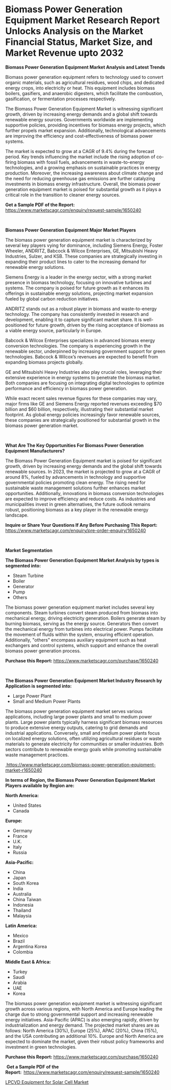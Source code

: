<p><h1>Biomass Power Generation Equipment Market Research Report Unlocks Analysis on the Market Financial Status, Market Size, and Market Revenue upto 2032</h1></p><p><strong>Biomass Power Generation Equipment Market Analysis and Latest Trends</strong></p>
<p><p>Biomass power generation equipment refers to technology used to convert organic materials, such as agricultural residues, wood chips, and dedicated energy crops, into electricity or heat. This equipment includes biomass boilers, gasifiers, and anaerobic digesters, which facilitate the combustion, gasification, or fermentation processes respectively.</p><p>The Biomass Power Generation Equipment Market is witnessing significant growth, driven by increasing energy demands and a global shift towards renewable energy sources. Governments worldwide are implementing supportive policies, providing incentives for biomass energy projects, which further propels market expansion. Additionally, technological advancements are improving the efficiency and cost-effectiveness of biomass power systems.</p><p>The market is expected to grow at a CAGR of 9.4% during the forecast period. Key trends influencing the market include the rising adoption of co-firing biomass with fossil fuels, advancements in waste-to-energy technologies, and a growing emphasis on sustainable practices in energy production. Moreover, the increasing awareness about climate change and the need for reducing greenhouse gas emissions are further catalyzing investments in biomass energy infrastructure. Overall, the biomass power generation equipment market is poised for substantial growth as it plays a critical role in the transition to cleaner energy sources.</p></p>
<p><strong>Get a Sample PDF of the Report:&nbsp;</strong> <a href="https://www.marketscagr.com/enquiry/request-sample/1650240?utm_campaign=3308&utm_medium=2&utm_source=Github&utm_content=ia&utm_term=23032025&utm_id=biomass-power-generation-equipment">https://www.marketscagr.com/enquiry/request-sample/1650240</a></p>
<p>&nbsp;</p>
<p><strong>Biomass Power Generation Equipment Major Market Players</strong></p>
<p><p>The biomass power generation equipment market is characterized by several key players vying for dominance, including Siemens Energy, Foster Wheeler, ANDRITZ, Babcock & Wilcox Enterprises, GE, Mitsubishi Heavy Industries, Sulzer, and KSB. These companies are strategically investing in expanding their product lines to cater to the increasing demand for renewable energy solutions.</p><p>Siemens Energy is a leader in the energy sector, with a strong market presence in biomass technology, focusing on innovative turbines and systems. The company is poised for future growth as it enhances its offerings in sustainable energy solutions, projecting market expansion fueled by global carbon reduction initiatives.</p><p>ANDRITZ stands out as a robust player in biomass and waste-to-energy technology. The company has consistently invested in research and development, enabling it to capture significant market share. It is well-positioned for future growth, driven by the rising acceptance of biomass as a viable energy source, particularly in Europe.</p><p>Babcock & Wilcox Enterprises specializes in advanced biomass energy conversion technologies. The company is experiencing growth in the renewable sector, underpinned by increasing government support for green technologies. Babcock & Wilcox’s revenues are expected to benefit from expanding biomass projects globally.</p><p>GE and Mitsubishi Heavy Industries also play crucial roles, leveraging their extensive experience in energy systems to penetrate the biomass market. Both companies are focusing on integrating digital technologies to optimize performance and efficiency in biomass power generation.</p><p>While exact recent sales revenue figures for these companies may vary, major firms like GE and Siemens Energy reported revenues exceeding $70 billion and $60 billion, respectively, illustrating their substantial market footprint. As global energy policies increasingly favor renewable sources, these companies are strategically positioned for substantial growth in the biomass power generation market.</p></p>
<p>&nbsp;</p>
<p><strong>What Are The Key Opportunities For Biomass Power Generation Equipment Manufacturers?</strong></p>
<p><p>The Biomass Power Generation Equipment market is poised for significant growth, driven by increasing energy demands and the global shift towards renewable sources.  In 2023, the market is projected to grow at a CAGR of around 8%, fueled by advancements in technology and supportive governmental policies promoting clean energy. The rising need for sustainable waste management solutions further enhances market opportunities. Additionally, innovations in biomass conversion technologies are expected to improve efficiency and reduce costs. As industries and municipalities invest in green alternatives, the future outlook remains robust, positioning biomass as a key player in the renewable energy landscape.</p></p>
<p><strong>Inquire or Share Your Questions If Any Before Purchasing This Report:</strong> <a href="https://www.marketscagr.com/enquiry/pre-order-enquiry/1650240?utm_campaign=3308&utm_medium=2&utm_source=Github&utm_content=ia&utm_term=23032025&utm_id=biomass-power-generation-equipment">https://www.marketscagr.com/enquiry/pre-order-enquiry/1650240</a></p>
<p>&nbsp;</p>
<p><strong>Market Segmentation</strong></p>
<p><strong>The Biomass Power Generation Equipment Market Analysis by types is segmented into:</strong></p>
<p><ul><li>Steam Turbine</li><li>Boiler</li><li>Generator</li><li>Pump</li><li>Others</li></ul></p>
<p><p>The biomass power generation equipment market includes several key components. Steam turbines convert steam produced from biomass into mechanical energy, driving electricity generation. Boilers generate steam by burning biomass, serving as the energy source. Generators then convert the mechanical energy from turbines into electrical power. Pumps facilitate the movement of fluids within the system, ensuring efficient operation. Additionally, "others" encompass auxiliary equipment such as heat exchangers and control systems, which support and enhance the overall biomass power generation process.</p></p>
<p><strong>Purchase this Report:&nbsp;</strong><a href="https://www.marketscagr.com/purchase/1650240?utm_campaign=3308&utm_medium=2&utm_source=Github&utm_content=ia&utm_term=23032025&utm_id=biomass-power-generation-equipment">https://www.marketscagr.com/purchase/1650240</a></p>
<p>&nbsp;</p>
<p><strong>The Biomass Power Generation Equipment Market Industry Research by Application is segmented into:</strong></p>
<p><ul><li>Large Power Plant</li><li>Small and Medium Power Plants</li></ul></p>
<p><p>The biomass power generation equipment market serves various applications, including large power plants and small to medium power plants. Large power plants typically harness significant biomass resources to produce extensive energy outputs, catering to grid demands and industrial applications. Conversely, small and medium power plants focus on localized energy solutions, often utilizing agricultural residues or waste materials to generate electricity for communities or smaller industries. Both sectors contribute to renewable energy goals while promoting sustainable waste management practices.</p></p>
<p><a href="https://www.marketscagr.com/biomass-power-generation-equipment-market-r1650240?utm_campaign=3308&utm_medium=2&utm_source=Github&utm_content=ia&utm_term=23032025&utm_id=biomass-power-generation-equipment">&nbsp;https://www.marketscagr.com/biomass-power-generation-equipment-market-r1650240</a></p>
<p><strong>In terms of Region, the Biomass Power Generation Equipment Market Players available by Region are:</strong></p>
<p>
    <p> <strong> North America: </strong>
        <ul>
            <li>United States</li>
            <li>Canada</li>
        </ul>
        </p> 
    <p> <strong> Europe: </strong>
        <ul>
            <li>Germany</li>
            <li>France</li>
            <li>U.K.</li>
            <li>Italy</li>
            <li>Russia</li>
        </ul>
        </p> 
    <p> <strong> Asia-Pacific: </strong>
        <ul>
            <li>China</li>
            <li>Japan</li>
            <li>South Korea</li>
            <li>India</li>
            <li>Australia</li>
            <li>China Taiwan</li>
            <li>Indonesia</li>
            <li>Thailand</li>
            <li>Malaysia</li>
        </ul>
        </p> 
    <p> <strong> Latin America: </strong>
        <ul>
            <li>Mexico</li>
            <li>Brazil</li>
            <li>Argentina Korea</li>
            <li>Colombia</li>
        </ul>
        </p> 
    <p> <strong> Middle East & Africa: </strong>
        <ul>
            <li>Turkey</li>
            <li>Saudi</li>
            <li>Arabia</li>
            <li>UAE</li>
            <li>Korea</li>
        </ul>
    </p>
    </p>
<p><p>The biomass power generation equipment market is witnessing significant growth across various regions, with North America and Europe leading the charge due to strong governmental support and increasing renewable energy initiatives. Asia-Pacific (APAC) is also emerging rapidly, driven by industrialization and energy demand. The projected market shares are as follows: North America (30%), Europe (25%), APAC (20%), China (15%), and the USA contributing an additional 10%. Europe and North America are expected to dominate the market, given their robust policy frameworks and investment in green technologies.</p></p>
<p><strong>Purchase this Report: </strong><a href="https://www.marketscagr.com/purchase/1650240?utm_campaign=3308&utm_medium=2&utm_source=Github&utm_content=ia&utm_term=23032025&utm_id=biomass-power-generation-equipment">https://www.marketscagr.com/purchase/1650240</a></p>
<p>&nbsp;<strong>Get a Sample PDF of the Report:&nbsp;&nbsp;</strong><a href="https://www.marketscagr.com/enquiry/request-sample/1650240?utm_campaign=3308&utm_medium=2&utm_source=Github&utm_content=ia&utm_term=23032025&utm_id=biomass-power-generation-equipment">https://www.marketscagr.com/enquiry/request-sample/1650240</a></p>
<p><strong></strong></p>
<p><p><a href="https://github.com/forgazerbyjt/Market-Research-Report-List-1/blob/main/lpcvd-equipment-for-solar-cell-market.md?utm_campaign=3308&utm_medium=2&utm_source=Github&utm_content=ia&utm_term=23032025&utm_id=biomass-power-generation-equipment">LPCVD Equipment for Solar Cell Market</a></p></p>